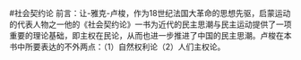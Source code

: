 #社会契约论
前言：让-雅克-卢梭，作为18世纪法国大革命的思想先驱，启蒙运动的代表人物之一他的《社会契约论》一书为近代的民主思潮与民主运动提供了一项重要的理论基础，即主权在民论，从而也进一步推进了中国的民主思潮。卢梭在本书中所要表达的不外两点：（1）自然权利论（2）人们主权论。
